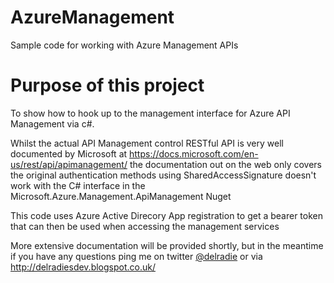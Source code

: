 # AzureManagement
Sample code for working with Azure Management APIs

# Purpose of this project
To show how to hook up to the management interface for Azure API Management via c#.

Whilst the actual API Management control RESTful API is very well documented by Microsoft at https://docs.microsoft.com/en-us/rest/api/apimanagement/ the documentation out on the web only covers the original authentication methods using SharedAccessSignature doesn't work with the C# interface in the Microsoft.Azure.Management.ApiManagement Nuget

This code uses Azure Active Direcory App registration to get a bearer token that can then be used when accessing the management services

More extensive documentation will be provided shortly, but in the meantime if you have any questions ping me on twitter [@delradie](https://twitter.com/delradie) or via http://delradiesdev.blogspot.co.uk/
